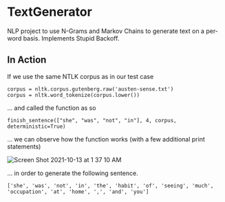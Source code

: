 # TextGenerator
NLP project to use N-Grams and Markov Chains to generate text on a per-word basis. Implements Stupid Backoff.

## In Action
If we use the same NTLK corpus as in our test case
```
corpus = nltk.corpus.gutenberg.raw('austen-sense.txt')
corpus = nltk.word_tokenize(corpus.lower())
```

... and called the function as so
```
finish_sentence(["she", "was", "not", "in"], 4, corpus, deterministic=True)
```

... we can observe how the function works (with a few additional print statements)

![Screen Shot 2021-10-13 at 1 37 10 AM](https://user-images.githubusercontent.com/89488845/137074189-22dfd8b5-0de0-4a3b-a0e0-55cf2fa807e3.png)

... in order to generate the following sentence.
```
['she', 'was', 'not', 'in', 'the', 'habit', 'of', 'seeing', 'much', 'occupation', 'at', 'home', ',', 'and', 'you']
```
